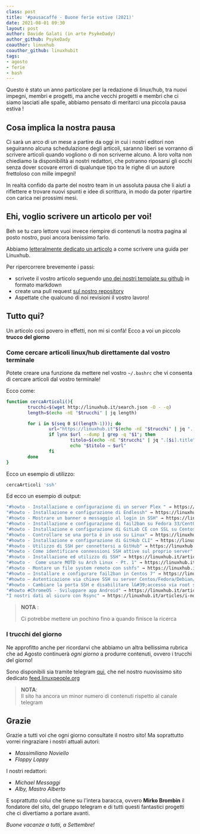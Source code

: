 ```yaml
---
class: post
title: '#pausacaffé - Buone ferie estive (2021)' 
date: 2021-08-01 09:30
layout: post 
author: Davide Galati (in arte PsykeDady)
author_github: PsykeDady 
coauthor: linuxhub
coauthor_github: linuxhubit
tags: 
- agosto 
- ferie 
- bash 
---
```


Questo è stato un anno particolare per la redazione di linux/hub, tra nuovi impegni, membri e progetti, ma anche vecchi progetti e membri che ci siamo lasciati alle spalle, abbiamo pensato di meritarci una piccola pausa estiva !

## Cosa implica la nostra pausa

Ci sarà un arco di un mese a partire da oggi in cui i nostri editori non seguiranno alcuna schedulazione degli articoli, saranno liberi se vorranno di scrivere articoli quando vogliono o di non scriverne alcuno. A loro volta non chiediamo la disponibilità ai nostri redattori, che potranno riposarsi gli occhi senza dover scovare errori di qualunque tipo tra le righe di un autore frettoloso con mille impegni!

In realtà confido da parte del nostro team in un assoluta pausa che li aiuti a riflettere e trovare nuovi spunti e idee di scrittura, in modo da poter ripartire con carica nei prossimi mesi.

## Ehi, voglio scrivere un articolo per voi!

Beh se tu caro lettore vuoi invece riempire di contenuti la nostra pagina al posto nostro, puoi ancora benissimo farlo.

Abbiamo [letteralmente dedicato un articolo](https://linuxhub.it/articles/howto-scrivere-un-articolo-per-linuxhub/) a come scrivere una guida per Linuxhub. 

Per ripercorrere brevemente i passi: 

- scrivete il vostro articolo seguendo [uno dei nostri template su github](https://github.com/linuxhubit/linuxhub.it/tree/main/_draft) in formato markdown
- create una pull request [sul nostro repository](https://github.com/linuxhubit/linuxhub.it/) 
- Aspettate che qualcuno di noi revisioni il vostro lavoro!

## Tutto qui? 

Un articolo così povero in effetti, non mi si confà! Ecco a voi un piccolo **trucco del giorno**

### Come cercare articoli linux/hub direttamente dal vostro terminale 

Potete creare una funzione da mettere nel vostro `~/.bashrc` che vi consenta di cercare articoli dal vostro terminale!

Ecco come: 

```bash
function cercaArticoli(){
        trucchi=$(wget http://linuxhub.it/search.json -O - -q)
        length=$(echo -nE "$trucchi" | jq length)

        for i in $(seq 0 $((length-1))); do
                url="https://linuxhub.it"$(echo -nE "$trucchi" | jq ".[$i].url" | cut -d '"' -f 2);
                if lynx $url --dump | grep -q "$1"; then
                        titolo=$(echo -nE "$trucchi" | jq ".[$i].title")
                        echo "$titolo → $url"
                fi
        done
}
```

Ecco un esempio di utilizzo:

```bash
cercaArticoli 'ssh'
```

Ed ecco un esempio di output: 

```bash
"#howto - Installazione e configurazione di un server Plex " → https://linuxhub.it/articles/howto-installazione-configurazione-plex/
"#howto - Installazione e configurazione di Endlessh" → https://linuxhub.it/articles/howto-installazione-e-configurazione-di-endlessh/
"#howto - Mostrare un banner o messaggio al login in SSH" → https://linuxhub.it/articles/howto-mostrare-un-banner-o-messaggio-al-login-in-ssh/
"#howto - Installazione e configurazione di fail2ban su Fedora 33/CentOS 8" → https://linuxhub.it/articles/howto-installazione-e-configurazione-di-fail2ban-su-fedora-33-centos-8/
"#howto - Installazione e configurazione di GitLab CE con SSL su Centos 8/RHEL 8" → https://linuxhub.it/articles/howto-installazione-e-configurazione-di-gitlab-ce-con-ssl-su-centos-8-rhel-8/
"#howto - Controllare se una porta è in uso su Linux" → https://linuxhub.it/articles/howto-come-controllare-se-una-porta-%C3%A8-in-uso-su-linux/
"#howto - Installazione e configurazione di GitHub CLI" → https://linuxhub.it/articles/howto-installare-configurare-github-cli/
"#howto - Utilizzo di SSH per connettersi a GitHub" → https://linuxhub.it/articles/howto-utilizzo-di-ssh-per-connettersi-a-github/
"#howto - Come identificare connessioni SSH attive sul proprio server" → https://linuxhub.it/articles/howto-come-trovare-connessioni-ssh-attive-sul-proprio-server/
"#howto - Installazione ed utilizzo di SSH" → https://linuxhub.it/articles/howto-come-usare-ssh-su-linux,-parte-1/
"#howto -  Come usare MOTD su Arch Linux - Pt. 1" → https://linuxhub.it/articles/howto-come-usare-motd-su-arch-linux-pt-1/
"#howto - Montare un file system remoto con sshfs" → https://linuxhub.it/articles/howto-montare-un-file-system-remoto-con-sshfs/
"#howto – Installare e configurare fail2ban in Centos 7" → https://linuxhub.it/articles/howto-installare-e-configurare-fail2ban-in-centos-7/
"#howto – Autenticazione via chiave SSH su server Centos/Fedora/Debian/Ubuntu e derivate" → https://linuxhub.it/articles/howto-autenticazione-via-chiave-ssh-su-server-centos-fedora-debian-ubuntu-e-derivate/
"#howto - Cambiare la porta SSH e disabilitare l&#39;accesso via root su Centos" → https://linuxhub.it/articles/howto-cambiare-la-porta-ssh-e-disabilitare-l-accesso-via-root-su-centos/
"#howto #ChromeOS - Sviluppare app Android" → https://linuxhub.it/articles/howto-chromeos-sviluppare-app-android/
"I nostri dati al sicuro con Rsync" → https://linuxhub.it/articles/i-nostri-dati-al-sicuro-con-rsync/
```

> **NOTA** :   
>
> Ci potrebbe mettere un pochino fino a quando finisce la ricerca

### I trucchi del giorno 

Ne approfitto anche per ricordarvi che abbiamo un altra bellissima rubrica che ad Agosto continuerà *ogni giorno* a produrre contenuti, ovvero i trucchi del giorno! 

Sono disponibili sia tramite telegram [qui](https://t.me/linuxpeople_feed), che nel nostro nuovissimo sito dedicato [feed.linuxpeople.org](https://feed.linuxpeople.org) 

> **NOTA**:   
> Il sito ha ancora un minor numero di contenuti rispetto al canale telegram

## Grazie 

Grazie a tutti voi che ogni giorno consultate il nostro sito! Ma soprattutto vorrei ringraziare i nostri attuali autori: 

- *Massimiliano Noviello*
- *Floppy Loppy* 

I nostri redattori: 

- *Michael Messaggi*
- *Alby, Mastro Alberto* 

E soprattutto colui che tiene su l'intera baracca, ovvero **Mirko Brombin** il fondatore del sito, del gruppo telegram e di tutti questi fantastici progetti che ci divertiamo a portare avanti.

*Buone vacanze a tutti, a Settembre!*



